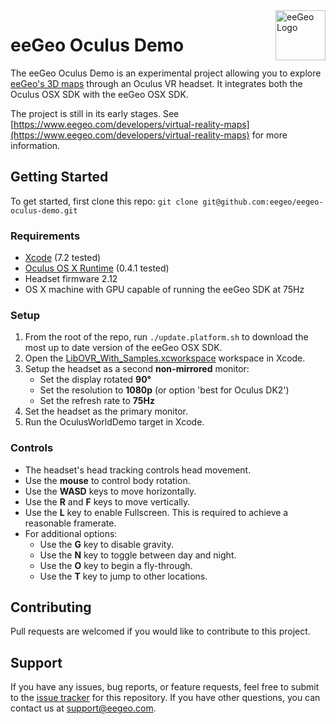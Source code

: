 <a href="http://www.eegeo.com/">
    <img src="http://cdn2.eegeo.com/wp-content/uploads/2016/03/eegeo_logo_quite_big.png" alt="eeGeo Logo" title="eegeo" align="right" height="80px" />
</a>

# eeGeo Oculus Demo

The eeGeo Oculus Demo is an experimental project allowing you to explore [eeGeo's 3D maps](https://www.eegeo.com) through an Oculus VR headset. It integrates both the Oculus OSX SDK with the eeGeo OSX SDK.

The project is still in its early stages. See [https://www.eegeo.com/developers/virtual-reality-maps](https://www.eegeo.com/developers/virtual-reality-maps) for more information.

## Getting Started

To get started, first clone this repo: `git clone git@github.com:eegeo/eegeo-oculus-demo.git`

### Requirements

*   [Xcode](https://developer.apple.com/xcode/) (7.2 tested)
*   [Oculus OS X Runtime](https://developer.oculus.com/downloads/pc/0.4.1-beta/Oculus_Runtime_for_OS_X/) (0.4.1 tested)
*   Headset firmware 2.12
*   OS X machine with GPU capable of running the eeGeo SDK at 75Hz

### Setup

1.  From the root of the repo, run `./update.platform.sh` to download the most up to date version of the eeGeo OSX SDK.
2.  Open the [LibOVR_With_Samples.xcworkspace](https://github.com/eegeo/eegeo-oculus-demo/tree/master/Samples/LibOVR_With_Samples.xcworkspace) workspace in Xcode.
3.  Setup the headset as a second **non-mirrored** monitor:
    *   Set the display rotated **90&deg;**
    *   Set the resolution to **1080p** (or option 'best for Oculus DK2')
    *   Set the refresh rate to **75Hz**
4.  Set the headset as the primary monitor.
5.  Run the OculusWorldDemo target in Xcode.

### Controls
*   The headset's head tracking controls head movement.
*   Use the **mouse** to control body rotation.
*   Use the **WASD** keys to move horizontally.
*   Use the **R** and **F** keys to move vertically.
*   Use the **L** key to enable Fullscreen. This is required to achieve a reasonable framerate.
*   For additional options:
    *   Use the **G** key to disable gravity.
    *   Use the **N** key to toggle between day and night.
    *   Use the **O** key to begin a fly-through.
    *   Use the **T** key to jump to other locations.

## Contributing

Pull requests are welcomed if you would like to contribute to this project.

## Support

If you have any issues, bug reports, or feature requests, feel free to submit to the [issue tracker](https://github.com/eegeo/eegeo-oculus-demo/issues) for this repository. If you have other questions, you can contact us at [support@eegeo.com](mailto:support@eegeo.com).